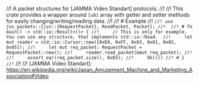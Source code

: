 //! A packet structures for [JAMMA Video Standart] protocols.
//! 
//! This crate provides a wrapper around `[u8]` array with getter and setter methods for easily changing/writing/reading data.
//! 
//! # Example
//! ```
//! use jvs_packets::{jvs::{RequestPacket}, ReadPacket, Packet};
//! 
//! # fn main() -> std::io::Result<()> {
//!     // This is only for example. You can use any structure, that implements std::io::Read. 
//!     let mut reader = std::io::Cursor::new([0xE0, 0xFF, 0x03, 0x01, 0x02, 0x05]);
//!     let mut req_packet: RequestPacket = RequestPacket::new();
//!     reader.read_packet(&mut req_packet);
//!     
//!     assert_eq!(req_packet.size(), 0x03);
//!     Ok(())
//! # }
//! ```
//! 
//! [JAMMA Video Standart]: https://en.wikipedia.org/wiki/Japan_Amusement_Machine_and_Marketing_Association#Video